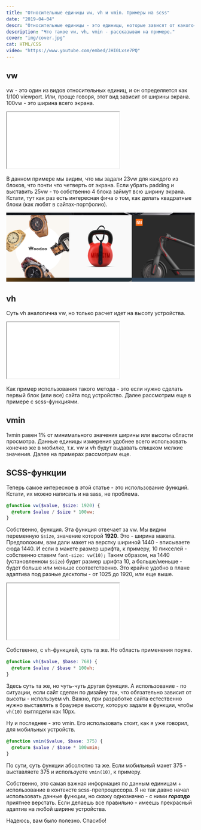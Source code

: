 ```yaml
---
title: "Относительные единицы vw, vh и vmin. Примеры на scss"
date: "2019-04-04"
descr: "Относительные единицы - это единицы, которые зависят от какого-либо исходного размера. Их основное отличие от абсолютных как раз в этом, ведь абсолютные - это по сути просто фиксированные единицы, типа px. А практику с этими единицами можете посмотреть в видео выше."
description: "Что такое vw, vh, vmin - рассказываю на примере."
cover: "img/cover.jpg"
cat: HTML/CSS
video: "https://www.youtube.com/embed/JHI0Lxse7PQ"
---
```


## vw

vw - это один из видов относительных единиц, и он определяется как 1/100 viewport. Или, проще говоря, этот вид зависит от ширины экрана. 100vw - это ширина всего экрана.

<iframe title="vw simple example" src="//codepen.io/MaxGraph/embed/vMGKeB/?height=265&amp;theme-id=0&amp;default-tab=css,result" allowfullscreen></iframe>

В данном примере мы видим, что мы задали 23vw для каждого из блоков, что почти что четверть от экрана. Если убрать padding и выставить 25vw - то собственно 4 блока займут всю ширину экрана. Кстати, тут как раз есть интересная фича о том, как делать квадратные блоки (как любят в сайтах-портфолио).

<img src="img/ex-1.png" alt="Пример блоков на vw">

## vh

Суть vh аналогична vw, но только расчет идет на высоту устройства.

<iframe title="vh simple example" src="//codepen.io/MaxGraph/embed/axNmwb/?height=265&amp;theme-id=0&amp;default-tab=css,result" allowfullscreen></iframe>

Как пример использования такого метода - это если нужно сделать первый блок (или все) сайта под устройство. Далее рассмотрим еще в примере с scss-функциями.

## vmin

1vmin равен 1% от минимального значения ширины или высоты области просмотра. Данные единицы измерения удобнее всего использовать конечно же в мобилке, т.к. vw и vh будут выдавать слишком мелкие значения. Далее на примерах рассмотрим еще.


## SCSS-функции

Теперь самое интересное в этой статье - это использование функций. Кстати, их можно написать и на sass, не проблема.

``` scss
@function vw($value, $size: 1920) {
  @return $value / $size * 100vw;
}
```

Собственно, функция. Эта функция отвечает за vw. Мы видим переменную `$size`, значение которой **1920**. Это - ширина макета. Предположим, вам дали макет на верстку шириной 1440 - вписываете сюда 1440. И если в макете размер шрифта, к примеру, 10 пикселей - собственно ставим `font-size: vw(10);` Таким образом, на 1440 (установленном `$size`) будет размер шрифта 10, а больше/меньше - будет больше или меньше соответственно. Это крайне удобно в плане адаптива под разные десктопы - от 1025 до 1920, или еще выше.

<iframe title="ROaGjV" src="//codepen.io/MaxGraph/embed/ROaGjV/?height=265&amp;theme-id=0&amp;default-tab=css,result" allowfullscreen></iframe>

Собственно, с vh-функцией, суть та же. Но область применения поуже.

``` scss
@function vh($value, $base: 768) {
  @return $value / $base * 100vh;
}
```

Здесь суть та же, но чуть-чуть другая функция. А использование - по ситуации, если сайт сделан по дизайну так, что обязательно зависит от высоты - используем vh. Важно, при разработке сайта естественно нужно выставлять в браузере высоту, которую задали в функции, чтобы `vh(10)` выглядели как 10px.

Ну и последнее - это vmin. Его использовать стоит, как я уже говорил, для мобильных устройств.

``` scss
@function vmin($value, $base: 375) {
  @return $value / $base * 100vmin;
}
```

По сути, суть функции абсолютно та же. Если мобильный макет 375 - выставляете 375 и используете `vmin(10)`, к примеру.

Собственно, это самая важная информация по данным единицам + использование в контексте scss-препроцессора. Я не так давно начал использовать данные функции, но скажу однозначно - с ними _**гораздо**_ приятнее верстать. Если делаешь все правильно - имеешь прекрасный адаптив на любой ширине устройства.

Надеюсь, вам было полезно. Спасибо!
